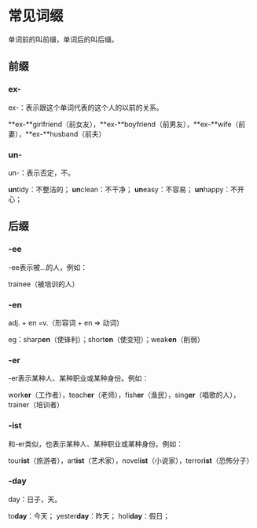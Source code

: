 # 常见词缀

单词前的叫前缀，单词后的叫后缀。

## 前缀

### ex-

ex-：表示跟这个单词代表的这个人的以前的关系。

**ex-**girlfriend（前女友），**ex-**boyfriend（前男友），**ex-**wife（前妻），**ex-**husband（前夫）

### un-

un-：表示否定，不。

**un**tidy：不整洁的； 	**un**clean：不干净；	**un**easy：不容易；	**un**happy：不开心；





## 后缀



### -ee

-ee表示被...的人，例如：

trainee（被培训的人）

### -en

adj. + en =v.（形容词 + en => 动词）

eg：sharp**en**（使锋利）；short**en**（使变短）；weak**en**（削弱）

### -er

-er表示某种人、某种职业或某种身份。例如：

work**er**（工作者），teach**er**（老师），fish**er**（渔民），sing**er**（唱歌的人），trainer（培训者）



### -ist

和-er类似，也表示某种人、某种职业或某种身份。例如：

tour**ist**（旅游者），art**ist**（艺术家），novel**ist**（小说家），terror**ist**（恐怖分子）



### -day

day：日子，天。

to**day**：今天； yester**day**：昨天； holi**day**：假日；

